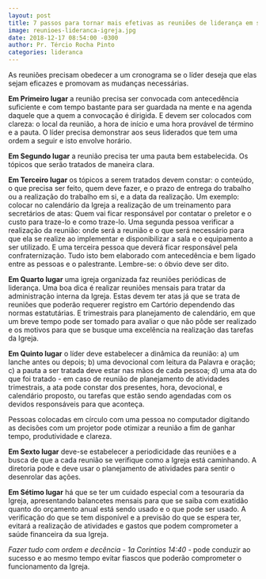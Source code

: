 ```yaml
---
layout: post
title: 7 passos para tornar mais efetivas as reuniões de liderança em sua igreja
image: reunioes-lideranca-igreja.jpg
date: 2018-12-17 08:54:00 -0300
author: Pr. Tércio Rocha Pinto
categories: lideranca
---
```


As reuniões precisam obedecer a um cronograma se o líder deseja que elas sejam eficazes e promovam as mudanças necessárias.

**Em Primeiro lugar** a reunião precisa ser convocada com antecedência suficiente e com tempo bastante para ser guardada na mente e na agenda daquele que a quem a convocação é dirigida. E devem ser colocados com clareza: o local da reunião, a hora de início e uma hora provável de término e a pauta. O líder precisa demonstrar aos seus liderados que tem uma ordem a seguir e isto envolve horário.

**Em Segundo lugar** a reunião precisa ter uma pauta bem estabelecida. Os tópicos que serão tratados de maneira clara.

**Em Terceiro lugar** os tópicos a serem tratados devem constar: o conteúdo, o que precisa ser feito, quem deve fazer, e o prazo de entrega do trabalho ou a realização do trabalho em si, e a data da realização. Um exemplo: colocar no calendário da Igreja a realização de um treinamento para secretários de atas: Quem vai ficar responsável por contatar o preletor e o custo para traze-lo e como traze-lo. Uma segunda pessoa verificar a realização da reunião: onde será a reunião e o que será necessário para que ela se realize ao implementar e disponibilizar a sala e o equipamento a ser utilizado. E uma terceira pessoa que deverá ficar responsável pela confraternização. Tudo isto bem elaborado com antecedência e bem ligado entre as pessoas e o palestrante. Lembre-se: o óbvio deve ser dito.

**Em Quarto lugar** uma igreja organizada faz reuniões periódicas de liderança. Uma boa dica é realizar reuniões mensais para tratar da administração interna da Igreja. Estas devem ter atas já que se trata de reuniões que poderão requerer registro em Cartório dependendo das normas estatutárias. E trimestrais para planejamento de calendário, em que um breve tempo pode ser tomado para avaliar o que não pôde ser realizado e os motivos para que se busque uma excelência na realização das tarefas da Igreja.

**Em Quinto lugar** o líder deve estabelecer a dinâmica da reunião: a) um lanche antes ou depois; b) uma devocional com leitura da Palavra e oração; c) a pauta a ser tratada deve estar nas mãos de cada pessoa; d) uma ata do que foi tratado - em caso de reunião de planejamento de atividades trimestrais, a ata pode constar dos presentes, hora, devocional, e calendário proposto, ou tarefas que estão sendo agendadas com os devidos responsáveis para que aconteça.

Pessoas colocadas em círculo com uma pessoa no computador digitando as decisões com um projetor pode otimizar a reunião a fim de ganhar tempo, produtividade e clareza.

**Em Sexto lugar** deve-se estabelecer a periodicidade das reuniões e a busca de que a cada reunião se verifique como a Igreja está caminhando. A diretoria pode e deve usar o planejamento de atividades para sentir o desenrolar das ações.

**Em Sétimo lugar** há que se ter um cuidado especial com a tesouraria da Igreja, apresentando balancetes mensais para que se saiba com exatidão quanto do orçamento anual está sendo usado e o que pode ser usado. A verificação do que se tem disponível e a previsão do que se espera ter, evitará a realização de atividades e gastos que podem comprometer a saúde financeira da sua Igreja.

*Fazer tudo com ordem e decência - 1a Coríntios 14:40* - pode conduzir ao sucesso e ao mesmo tempo evitar fiascos que poderão comprometer o funcionamento da Igreja.
